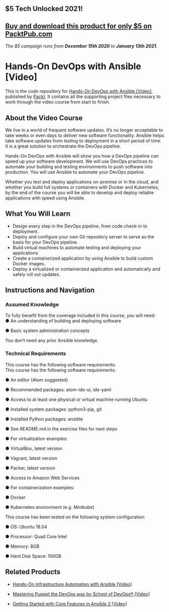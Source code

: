 ## $5 Tech Unlocked 2021!
[Buy and download this product for only $5 on PacktPub.com](https://www.packtpub.com/)
-----
*The $5 campaign         runs from __December 15th 2020__ to __January 13th 2021.__*

# Hands-On DevOps with Ansible [Video]
This is the code repository for [Hands-On DevOps with Ansible [Video]](https://www.packtpub.com/virtualization-and-cloud/hands-devops-ansible-video?utm_source=github&utm_medium=repository&utm_campaign=9781789344622), published by [Packt](https://www.packtpub.com/?utm_source=github). It contains all the supporting project files necessary to work through the video course from start to finish.
## About the Video Course
We live in a world of frequent software updates. It’s no longer acceptable to take weeks or even days to deliver new software functionality. Ansible helps take software updates from testing to deployment in a short period of time. It is a great solution to orchestrate the DevOps pipeline.

Hands-On DevOps with Ansible will show you how a DevOps pipeline can speed up your software development. We will use DevOps practices to automate your building and testing environments to push software into production. You will use Ansible to automate your DevOps pipeline.

Whether you test and deploy applications on-premise or in the cloud, and whether you build full systems or containers with Docker and Kubernetes, by the end of the course you will be able to develop and deploy reliable applications with speed using Ansible.


<H2>What You Will Learn</H2>
<DIV class=book-info-will-learn-text>
<UL>
<LI>Design every step in the DevOps pipeline, from code check-in to deployment. 
<LI>Deploy and configure your own Git repository server to serve as the basis for your DevOps pipeline. 
<LI>Build virtual machines to automate testing and deploying your applications 
<LI>Create a containerized application by using Ansible to build custom Docker images. 
<LI>Deploy a virtualized or containerized application and automatically and safely roll out updates. </LI></UL></DIV>

## Instructions and Navigation
### Assumed Knowledge
To fully benefit from the coverage included in this course, you will need:<br/>
● An understanding of building and deploying software

● Basic system administration concepts

You don’t need any prior Ansible knowledge.

### Technical Requirements
This course has the following software requirements:<br/>
This course has the following software requirements:

● An editor (Atom suggested)

● Recommended packages: atom-ide-ui, ide-yaml

● Access to at least one physical or virtual machine running Ubuntu

● Installed system packages: python3-pip, git

● Installed Python packages: ansible

● See README.md in the exercise files for next steps

● For virtualization examples:

● VirtualBox, latest version

● Vagrant, latest version

● Packer, latest version

● Access to Amazon Web Services

● For containerization examples:

● Docker

● Kubernetes environment (e.g. Minikube)

This course has been tested on the following system configuration:

● OS: Ubuntu 18.04

● Processor: Quad Core Intel

● Memory: 8GB

● Hard Disk Space: 100GB


## Related Products
* [Hands-On Infrastructure Automation with Ansible [Video]](https://www.packtpub.com/application-development/hands-infrastructure-automation-ansible-video?utm_source=github&utm_medium=repository&utm_campaign=9781788991599)

* [Mastering Puppet the DevOps way by School of DevOps® [Video]](https://www.packtpub.com/virtualization-and-cloud/mastering-puppet-devops-way-school-devops®-video?utm_source=github&utm_medium=repository&utm_campaign=9781789340921)

* [Getting Started with Core Features in Ansible 2 [Video]](https://www.packtpub.com/networking-and-servers/getting-started-core-features-ansible-2-video?utm_source=github&utm_medium=repository&utm_campaign=9781786468789)

